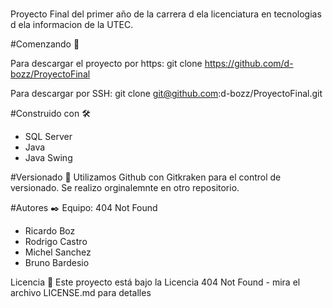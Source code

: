 #
Proyecto Final del primer año de la carrera d ela licenciatura en tecnologias d ela informacion de la UTEC.

#Comenzando 🚀

Para descargar el proyecto por https:
git clone https://github.com/d-bozz/ProyectoFinal

Para descargar por SSH:
git clone git@github.com:d-bozz/ProyectoFinal.git

#Construido con 🛠️
* SQL Server 
* Java
* Java Swing

#Versionado 📌
Utilizamos Github con Gitkraken para el control de versionado. Se realizo orginalemnte en otro repositorio.

#Autores ✒️
Equipo: 404 Not Found
* Ricardo Boz
* Rodrigo Castro
* Michel Sanchez
* Bruno Bardesio

Licencia 📄
Este proyecto está bajo la Licencia 404 Not Found - mira el archivo LICENSE.md para detalles

